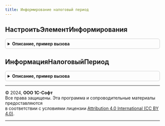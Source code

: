```yaml
---
title: Информирование налоговый период
---
```



## НастроитьЭлементИнформирования
<details style="margin: 1em 0; padding: 0.5em; border: 1px solid #ccc; border-radius: 6px;">

<summary style="font-weight: bold; cursor: pointer;">Описание, пример вызова</summary>

```bsl

// Настраивает (отображает, скрывает, если необходимо - создает) элементы формы,
// предназначенные для информирования пользователя об особенностях первого налогового периода.
// Следует вызывать в контексте формы.
//
// Параметры:
//  Элементы	 - ВсеЭлементыФормы - коллекция элементов настраиваемой формы
//  Информация	 - Структура - см. ИнформированиеНалоговыйПериодКлиентСервер.НовыйИнформация,
//                 информация, подлежащая выводу в элементы формы
//               - Неопределено - ничего выводить не нужно, элементы информирования следует скрыть
//  Позиция		 - ПолеФормы, ГруппаФормы, ТаблицаФормы - элемент формы,
//                 перед которым размещаются элементы для информирования пользователя.
//
Процедура НастроитьЭлементИнформирования(Элементы, Информация, Позиция = Неопределено) Экспорт
```

Пример вызова
```bsl
ИнформированиеНалоговыйПериод.НастроитьЭлементИнформирования(Элементы, Информация, Позиция);
```
</details>

## ИнформацияНалоговыйПериод
<details style="margin: 1em 0; padding: 0.5em; border: 1px solid #ccc; border-radius: 6px;">

<summary style="font-weight: bold; cursor: pointer;">Описание, пример вызова</summary>

```bsl

// Готовит тексты информации для пользователя об особенностях первого налогового периода организации,
// зарегистрированной в конце стандартного налогового (отчетного) периода.
//
// Параметры:
//  ВариантПериода						 - Перечисления.ВариантыРасширенногоПервогоНалоговогоПериода - вариант требований законодательства
//  КонецОтчетногоПериода				 - Дата - конец отчетного периода, к которому относится информация
//  Организация							 - СправочникСсылка.Организации - организация (налогоплательщик)
//  ВидОтчетаВинительныйПадеж			 - Строка - наименование отчета (расчета), в который включаются данные отчетного периода,
//                                         в винительном падеже, например "декларацию" или "справку"
//  ПродолжительностьНалоговогоПериода	 - ПеречислениеСсылка.Периодичность - продолжительность налогового периода
//  ПродолжительностьОтчетногоПериода	 - ПеречислениеСсылка.Периодичность - продолжительность отчетного периода в рамках налогового
//  ОписаниеНалоговогоПериода			 - Структура - результат функции ИнтерфейсыВзаимодействияБРО.БлижайшийНалоговыйПериод.
//                                         Может быть передан для оптимизации производительности, если уже рассчитан в вызывающем коде.
//
// Возвращаемое значение:
//  Структура - см. ИнформированиеНалоговыйПериодКлиентСервер.НовыйИнформация.
//
Функция ИнформацияНалоговыйПериод(ВариантПериода, КонецОтчетногоПериода, Организация, ВидОтчетаВинительныйПадеж, Экспорт
```

Пример вызова
```bsl
Результат = ИнформированиеНалоговыйПериод.ИнформацияНалоговыйПериод(ВариантПериода, КонецОтчетногоПериода, Организация, ВидОтчетаВинительныйПадеж, );
```
</details>

---

© 2024, **ООО 1С-Софт**  
Все права защищены. Эта программа и сопроводительные материалы предоставляются  
в соответствии с условиями лицензии [Attribution 4.0 International (CC BY 4.0)](https://creativecommons.org/licenses/by/4.0/legalcode).

---
